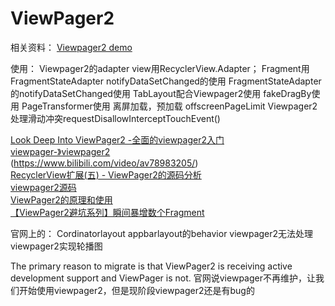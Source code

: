 # ViewPager2

相关资料：
[Viewpager2 demo](https://github.com/android/views-widgets-samples/tree/master/ViewPager2)  

使用：
Viewpager2的adapter view用RecyclerView.Adapter<CardViewHolder>；
Fragment用FragmentStateAdapter
notifyDataSetChanged的使用
FragmentStateAdapter的notifyDataSetChanged使用
TabLayout配合Viewpager2使用
fakeDragBy使用
PageTransformer使用
离屏加载，预加载 offscreenPageLimit
Viewpager2处理滑动冲突requestDisallowInterceptTouchEvent()

[Look Deep Into ViewPager2 -全面的viewpager2入门](https://proandroiddev.com/look-deep-into-viewpager2-13eb8e06e419)  
[viewpager-》viewpager2](https://developer.android.com/training/animation/vp2-migration)  
(https://www.bilibili.com/video/av78983205/)  
[RecyclerView扩展(五) - ViewPager2的源码分析](https://juejin.im/post/5dbaf617e51d452a3679272e)  
[viewpager2源码](https://android.googlesource.com/platform/frameworks/support/+/androidx-master-dev/viewpager2/src/main/java/androidx/viewpager2/widget/ViewPager2.java)  
[ViewPager2的原理和使用](https://www.jianshu.com/p/86573026e314)  
[【ViewPager2避坑系列】瞬间暴增数个Fragment](https://hitendev.github.io/2019/05/19/%E3%80%90ViewPager2%E9%81%BF%E5%9D%91%E7%B3%BB%E5%88%97%E3%80%91%E7%9E%AC%E9%97%B4%E6%9A%B4%E5%A2%9E%E6%95%B0%E4%B8%AAFragment/)  

官网上的：
Cordinatorlayout appbarlayout的behavior viewpager2无法处理
viewpager2实现轮播图

The primary reason to migrate is that ViewPager2 is receiving active development support and ViewPager is not.
官网说viewpager不再维护，让我们开始使用viewpager2，但是现阶段viewpager2还是有bug的
